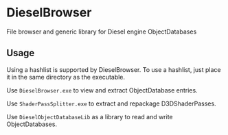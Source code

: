 # DieselBrowser
 File browser and generic library for Diesel engine ObjectDatabases

## Usage

Using a hashlist is supported by DieselBrowser.
To use a hashlist, just place it in the same directory as the executable.

Use `DieselBrowser.exe` to view and extract ObjectDatabase entries.

Use `ShaderPassSplitter.exe` to extract and repackage D3DShaderPasses.

Use `DieselObjectDatabaseLib` as a library to read and write ObjectDatabases.